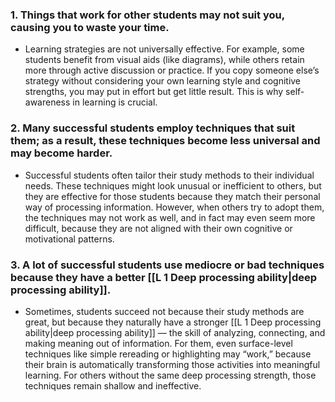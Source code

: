 ### 1. Things that work for other students may not suit you, causing you to waste your time.

- Learning strategies are not universally effective. For example, some students benefit from visual aids (like diagrams), while others retain more through active discussion or practice. If you copy someone else’s strategy without considering your own learning style and cognitive strengths, you may put in effort but get little result. This is why self-awareness in learning is crucial.

### 2. Many successful students employ techniques that suit them; as a result, these techniques become less universal and may become harder.

- Successful students often tailor their study methods to their individual needs. These techniques might look unusual or inefficient to others, but they are effective for those students because they match their personal way of processing information. However, when others try to adopt them, the techniques may not work as well, and in fact may even seem more difficult, because they are not aligned with their own cognitive or motivational patterns.

### 3. A lot of successful students use mediocre or bad techniques because they have a better [[L 1 Deep processing ability|deep processing ability]].

-  Sometimes, students succeed not because their study methods are great, but because they naturally have a stronger [[L 1 Deep processing ability|deep processing ability]] — the skill of analyzing, connecting, and making meaning out of information. For them, even surface-level techniques like simple rereading or highlighting may “work,” because their brain is automatically transforming those activities into meaningful learning. For others without the same deep processing strength, those techniques remain shallow and ineffective.

